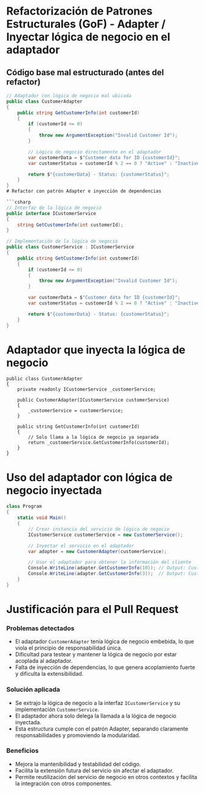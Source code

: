 # Refactorización de Patrones Estructurales (GoF) - Adapter / Inyectar lógica de negocio en el adaptador

## Código base mal estructurado (antes del refactor)

```csharp
// Adaptador con lógica de negocio mal ubicada
public class CustomerAdapter
{
    public string GetCustomerInfo(int customerId)
    {
        if (customerId <= 0)
        {
            throw new ArgumentException("Invalid Customer Id");
        }

        // Lógica de negocio directamente en el adaptador
        var customerData = $"Customer data for ID {customerId}";
        var customerStatus = customerId % 2 == 0 ? "Active" : "Inactive";

        return $"{customerData} - Status: {customerStatus}";
    }
}
# Refactor con patrón Adapter e inyección de dependencias

```csharp
// Interfaz de la lógica de negocio
public interface ICustomerService
{
    string GetCustomerInfo(int customerId);
}

// Implementación de la lógica de negocio
public class CustomerService : ICustomerService
{
    public string GetCustomerInfo(int customerId)
    {
        if (customerId <= 0)
        {
            throw new ArgumentException("Invalid Customer Id");
        }

        var customerData = $"Customer data for ID {customerId}";
        var customerStatus = customerId % 2 == 0 ? "Active" : "Inactive";

        return $"{customerData} - Status: {customerStatus}";
    }
}
```
# Adaptador que inyecta la lógica de negocio 
```
public class CustomerAdapter
{
    private readonly ICustomerService _customerService;

    public CustomerAdapter(ICustomerService customerService)
    {
        _customerService = customerService;
    }

    public string GetCustomerInfo(int customerId)
    {
        // Solo llama a la lógica de negocio ya separada
        return _customerService.GetCustomerInfo(customerId);
    }
}
```
# Uso del adaptador con lógica de negocio inyectada

```csharp
class Program
{
    static void Main()
    {
        // Crear instancia del servicio de lógica de negocio
        ICustomerService customerService = new CustomerService();

        // Inyectar el servicio en el adaptador
        var adapter = new CustomerAdapter(customerService);

        // Usar el adaptador para obtener la información del cliente
        Console.WriteLine(adapter.GetCustomerInfo(10)); // Output: Customer data for ID 10 - Status: Active
        Console.WriteLine(adapter.GetCustomerInfo(3));  // Output: Customer data for ID 3 - Status: Inactive
    }
}
```
# Justificación para el Pull Request

### Problemas detectados

- El adaptador `CustomerAdapter` tenía lógica de negocio embebida, lo que viola el principio de responsabilidad única.
- Dificultad para testear y mantener la lógica de negocio por estar acoplada al adaptador.
- Falta de inyección de dependencias, lo que genera acoplamiento fuerte y dificulta la extensibilidad.

### Solución aplicada

- Se extrajo la lógica de negocio a la interfaz `ICustomerService` y su implementación `CustomerService`.
- El adaptador ahora solo delega la llamada a la lógica de negocio inyectada.
- Esta estructura cumple con el patrón Adapter, separando claramente responsabilidades y promoviendo la modularidad.

### Beneficios

- Mejora la mantenibilidad y testabilidad del código.
- Facilita la extensión futura del servicio sin afectar el adaptador.
- Permite reutilización del servicio de negocio en otros contextos y facilita la integración con otros componentes.





